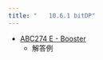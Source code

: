 ```yaml
---
title: "　　10.6.1 bitDP"
---
```


- [ABC274 E - Booster](https://atcoder.jp/contests/abc274/tasks/abc274_e)
    - 解答例